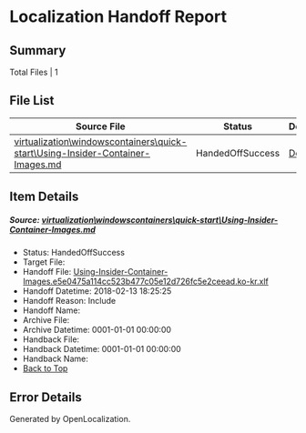 # <a name='report-top'></a> Localization Handoff Report

## Summary
 Total Files | 1

## File List
 Source File | Status | Details 
 ----------- | ------ | ------- 
 [virtualization\windowscontainers\quick-start\Using-Insider-Container-Images.md](https://github.com/Microsoft/Virtualization-Documentation-Private/blob/f11ce9a26c06b2ce575b3fd1882ce63e9444c917/virtualization/windowscontainers/quick-start/Using-Insider-Container-Images.md) | HandedOffSuccess | [Details](#934a77fe852c43d93494af5525577468420f8f9b448)

## Item Details
##### <a name='934a77fe852c43d93494af5525577468420f8f9b448'></a> Source: [virtualization\windowscontainers\quick-start\Using-Insider-Container-Images.md](https://github.com/Microsoft/Virtualization-Documentation-Private/blob/f11ce9a26c06b2ce575b3fd1882ce63e9444c917/virtualization/windowscontainers/quick-start/Using-Insider-Container-Images.md)
* Status: HandedOffSuccess
* Target File: 
* Handoff File: [Using-Insider-Container-Images.e5e0475a114cc523b477c05e12d726fc5e2ceead.ko-kr.xlf](https://github.com/MicrosoftDocs/Virtualization-Documentation-Private.handoff/blob/18dbde44524179adaacf8183b1bf87bb09aebe47/ol-handoff/MicrosoftDocs/Virtualization-Documentation-Private.ko-kr/live/Using-Insider-Container-Images.e5e0475a114cc523b477c05e12d726fc5e2ceead.ko-kr.xlf)
* Handoff Datetime: 2018-02-13 18:25:25
* Handoff Reason: Include
* Handoff Name: 
* Archive File: 
* Archive Datetime: 0001-01-01 00:00:00
* Handback File: 
* Handback Datetime: 0001-01-01 00:00:00
* Handback Name: 
* [Back to Top](#report-top)


## Error Details

Generated by OpenLocalization.
